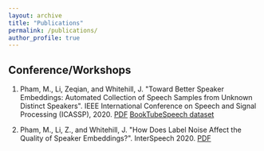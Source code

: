```yaml
---
layout: archive
title: "Publications"
permalink: /publications/
author_profile: true
---
```


<!-- {% if author.googlescholar %}
  You can also find my articles on <u><a href="{{author.googlescholar}}">my Google Scholar profile</a>.</u>
{% endif %}

{% include base_path %}

{% for post in site.publications reversed %}
  {% include archive-single.html %}
{% endfor %} -->

## Conference/Workshops

1. Pham, M., Li, Zeqian, and Whitehill, J. "Toward Better Speaker Embeddings: Automated Collection of Speech Samples from Unknown Distinct Speakers". IEEE International Conference on Speech and Signal Processing (ICASSP), 2020. <a target="_blank" href="publications/ICASSP_pham_final.pdf">PDF</a> <a href="https://users.wpi.edu/~jrwhitehill/BookTubeSpeech/index.html">BookTubeSpeech dataset</a>

2. Pham, M., Li, Z., and Whitehill, J. "How Does Label Noise Affect the Quality of Speaker Embeddings?". InterSpeech 2020. <a target="_blank" href="publications/INTERSPEECH_pham.pdf">PDF</a>
